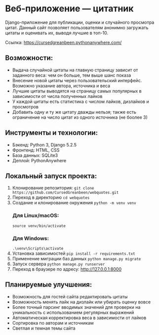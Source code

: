 # Веб-приложение — цитатник
Django-приложение для публикации, оценки и случайного просмотра цитат. Данный сайт позволяет пользователям анонимно загружать цитаты и оценивать их, выводя лучшие в топ-10.

Ссылка: https://cursedgreanbeen.pythonanywhere.com/

## Возможности:
- Выдача случайной цитаты на главную страницу зависит от заданного веса: чем он больше, тем выше шанс показа
- Внесение новой цитаты через пользовательский интерфейс. Возможно указание автора, источника и веса
- Лучшие цитаты выводятся на страницу самых популярных в зависимости от числа полученных лайков
- У каждой цитаты есть статистика с числом лайков, дизлайков и просмотров
- Добавить одну и ту же цитату дважды нельзя; также есть ограничение на число цитат из одного источника (не боолее 3)

## Инструменты и технологии:
- Бэкенд: Python 3, Django 5.2.5
- Фронтенд: HTML, CSS
- База данных: SQLite3
- Деплой: PythonAnywhere

## Локальный запуск проекта:
1. Клонирование репозитория:
   ```git clone https://github.com/CursedGreanbeen/webquotes.git```
2. Переход в директорию 
   ```cd webquotes```
3. Создание и клонирование окружения
   ```python -m venv venv```
   ### Для Linux/macOS:
   ```source venv/bin/activate```
   ### Для Windows:
   ```.\venv\Scripts\activate```
4. Установка зависимостей
   ```pip install -r requirements.txt```
5. Применение миграции баз данных
   ```python manage.py migrate```
6. Запуск сервера
   ```python manage.py runserver```
7. Переход в браузере по адресу: http://127.0.0.1:8000           

 ## Планируемые улучшения:
 - Возможность для гостей сайта редактировать цитаты
 - Возможность менять лайк на дизлайк или убирать оценку вовсе
 - Более точный парсинг вводимых значений для проверки на уникальность с использованием регулярных выражений
 - Автоматическая корректировка веса в зависимости от лайков
 - Сортировка по авторам и источникам 
 - Светлая и темная темы сайта
